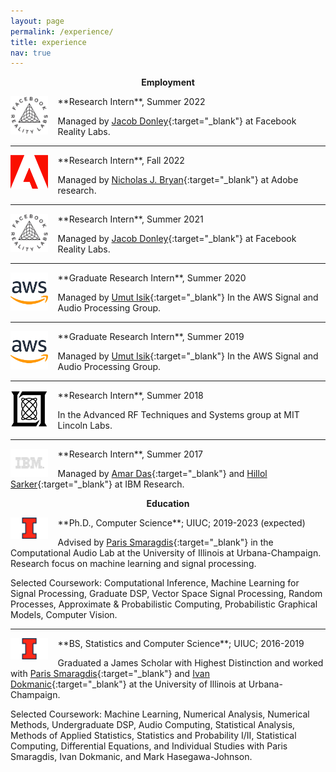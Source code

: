 ```yaml
---
layout: page
permalink: /experience/
title: experience
nav: true
---
```

<p align="center">
  <strong>Employment</strong>
</p>


<img src="/assets/img/experience/frl.png" alt="drawing" width="12%" align="left" style="padding-right: 3%"/>
**Research Intern**, Summer 2022

Managed by [Jacob Donley](https://scholar.google.com.au/citations?user=uBRc_BwAAAAJ&hl=en){:target="\_blank"} at Facebook Reality Labs.

---
<img src="/assets/img/experience/adobe.png" alt="drawing" width="12%" align="left" style="padding-right: 3%"/>
**Research Intern**, Fall 2022

Managed by [Nicholas J. Bryan](https://ccrma.stanford.edu/~njb/){:target="\_blank"} at Adobe research.


---
<img src="/assets/img/experience/frl.png" alt="drawing" width="12%" align="left" style="padding-right: 3%"/>
**Research Intern**, Summer 2021

Managed by [Jacob Donley](https://scholar.google.com.au/citations?user=uBRc_BwAAAAJ&hl=en){:target="\_blank"} at Facebook Reality Labs.


---
<img src="/assets/img/experience/aws.png" alt="drawing" width="12%" align="left" style="padding-right: 3%"/>
**Graduate Research Intern**, Summer 2020

Managed by [Umut Isik](https://www.math.uci.edu/~isik/index.html){:target="\_blank"} In the AWS Signal and Audio Processing Group.


---
<img src="/assets/img/experience/aws.png" alt="drawing" width="12%" align="left" style="padding-right: 3%"/>
**Graduate Research Intern**, Summer 2019

Managed by [Umut Isik](https://www.math.uci.edu/~isik/index.html){:target="\_blank"} In the AWS Signal and Audio Processing Group.


---
<img src="/assets/img/experience/mit_ll.png" alt="drawing" width="12%" align="left" style="padding-right: 3%"/>
**Research Intern**, Summer 2018

In the Advanced RF Techniques and Systems group at MIT Lincoln Labs.


---
<img src="/assets/img/experience/ibm.png" alt="drawing" width="12%" align="left" style="padding-right: 3%"/>
**Research Intern**, Summer 2017

Managed by [Amar Das](https://scholar.google.com/citations?hl=en&user=wujnpI0AAAAJ&view_op=list_works){:target="\_blank"} and [Hillol Sarker](https://scholar.google.com/citations?user=Ayr8SpIAAAAJ&hl=en){:target="\_blank"} at IBM Research.



<p align="center">
  <strong>Education</strong>
</p>

<img src="/assets/img/experience/uiuc.png" alt="drawing" width="12%" align="left" style="padding-right: 3%"/>
**Ph.D., Computer Science**; UIUC; 2019-2023 (expected)

Advised by [Paris Smaragdis](http://paris.cs.illinois.edu/){:target="\_blank"} in the Computational Audio Lab at the University of Illinois at Urbana-Champaign. Research focus on machine learning and signal processing.

Selected Coursework: Computational Inference, Machine Learning for Signal Processing, Graduate DSP, Vector Space Signal Processing, Random Processes, Approximate & Probabilistic Computing, Probabilistic Graphical Models, Computer Vision.


---
<img src="/assets/img/experience/uiuc.png" alt="drawing" width="12%" align="left" style="padding-right: 3%"/>
**BS, Statistics and Computer Science**; UIUC; 2016-2019

Graduated a James Scholar with Highest Distinction and worked with [Paris Smaragdis](http://paris.cs.illinois.edu/){:target="\_blank"} and [Ivan Dokmanic](http://dokmanic.ece.illinois.edu/){:target="\_blank"} at the University of Illinois at Urbana-Champaign.

Selected Coursework: Machine Learning, Numerical Analysis, Numerical Methods, Undergraduate DSP, Audio Computing, Statistical Analysis, Methods of Applied Statistics, Statistics and Probability I/II, Statistical Computing, Differential Equations, and Individual Studies with Paris Smaragdis, Ivan Dokmanic, and Mark Hasegawa-Johnson.

